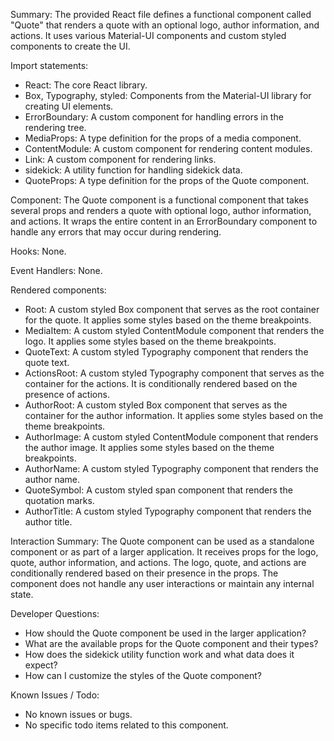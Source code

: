 Summary:
The provided React file defines a functional component called "Quote" that renders a quote with an optional logo, author information, and actions. It uses various Material-UI components and custom styled components to create the UI.

Import statements:
- React: The core React library.
- Box, Typography, styled: Components from the Material-UI library for creating UI elements.
- ErrorBoundary: A custom component for handling errors in the rendering tree.
- MediaProps: A type definition for the props of a media component.
- ContentModule: A custom component for rendering content modules.
- Link: A custom component for rendering links.
- sidekick: A utility function for handling sidekick data.
- QuoteProps: A type definition for the props of the Quote component.

Component:
The Quote component is a functional component that takes several props and renders a quote with optional logo, author information, and actions. It wraps the entire content in an ErrorBoundary component to handle any errors that may occur during rendering.

Hooks:
None.

Event Handlers:
None.

Rendered components:
- Root: A custom styled Box component that serves as the root container for the quote. It applies some styles based on the theme breakpoints.
- MediaItem: A custom styled ContentModule component that renders the logo. It applies some styles based on the theme breakpoints.
- QuoteText: A custom styled Typography component that renders the quote text.
- ActionsRoot: A custom styled Typography component that serves as the container for the actions. It is conditionally rendered based on the presence of actions.
- AuthorRoot: A custom styled Box component that serves as the container for the author information. It applies some styles based on the theme breakpoints.
- AuthorImage: A custom styled ContentModule component that renders the author image. It applies some styles based on the theme breakpoints.
- AuthorName: A custom styled Typography component that renders the author name.
- QuoteSymbol: A custom styled span component that renders the quotation marks.
- AuthorTitle: A custom styled Typography component that renders the author title.

Interaction Summary:
The Quote component can be used as a standalone component or as part of a larger application. It receives props for the logo, quote, author information, and actions. The logo, quote, and actions are conditionally rendered based on their presence in the props. The component does not handle any user interactions or maintain any internal state.

Developer Questions:
- How should the Quote component be used in the larger application?
- What are the available props for the Quote component and their types?
- How does the sidekick utility function work and what data does it expect?
- How can I customize the styles of the Quote component?

Known Issues / Todo:
- No known issues or bugs.
- No specific todo items related to this component.
